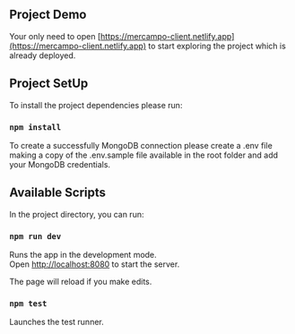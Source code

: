 ## Project Demo
Your only need to open [https://mercampo-client.netlify.app](https://mercampo-client.netlify.app) to start exploring the project which is already deployed.

## Project SetUp

To install the project dependencies please run:

### `npm install`

To create a successfully MongoDB connection please create a .env file making a copy of the .env.sample file available in the root folder and add your MongoDB credentials.<br />

## Available Scripts

In the project directory, you can run:

### `npm run dev`

Runs the app in the development mode.<br />
Open [http://localhost:8080](http://localhost:8080) to start the server.

The page will reload if you make edits.<br />

### `npm test`

Launches the test runner.
